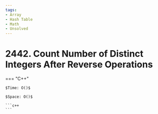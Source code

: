 ```yaml
---
tags:
- Array
- Hash Table
- Math
- Unsolved
---
```



# 2442. Count Number of Distinct Integers After Reverse Operations

=== "C++"

    $Time: O()$

    $Space: O()$

    ```c++
    ```